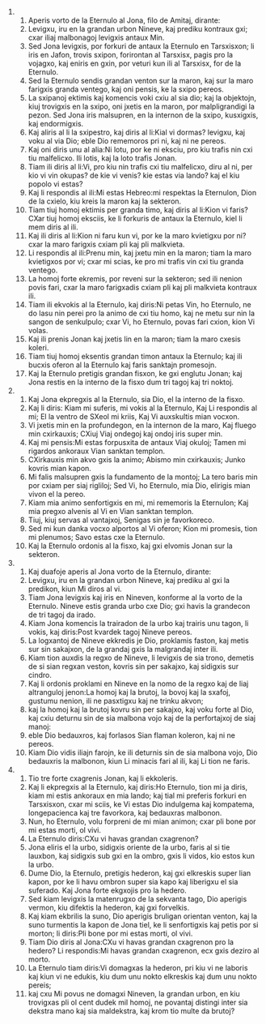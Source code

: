 <ol>
  <li>
    <ol>
      <li>Aperis vorto de la Eternulo al Jona, filo de Amitaj, dirante:</li>
      <li>Levigxu, iru en la grandan urbon Nineve, kaj prediku kontraux gxi; cxar iliaj malbonagoj levigxis antaux Min.</li>
      <li>Sed Jona levigxis, por forkuri de antaux la Eternulo en Tarsxisxon; li iris en Jafon, trovis sxipon, forirontan al Tarsxisx, pagis pro la vojagxo,  kaj eniris en gxin, por veturi kun ili al Tarsxisx, for de la Eternulo.</li>
      <li>Sed la Eternulo sendis grandan venton sur la maron, kaj sur la maro farigxis granda ventego, kaj oni pensis, ke la sxipo pereos.</li>
      <li>La sxipanoj ektimis kaj komencis voki cxiu al sia dio; kaj la objektojn,  kiuj trovigxis en la sxipo, oni jxetis en la maron, por malpligrandigi la pezon. Sed Jona iris malsupren, en la internon de la sxipo, kusxigxis, kaj endormigxis.</li>
      <li>Kaj aliris al li la sxipestro, kaj diris al li:Kial vi dormas? levigxu,  kaj voku al via Dio; eble Dio rememoros pri ni, kaj ni ne pereos.</li>
      <li>Kaj oni diris unu al alia:Ni lotu, por ke ni eksciu, pro kiu trafis nin cxi tiu malfelicxo. Ili lotis, kaj la loto trafis Jonan.</li>
      <li>Tiam ili diris al li:Vi, pro kiu nin trafis cxi tiu malfelicxo, diru al ni, per kio vi vin okupas? de kie vi venis? kie estas via lando? kaj el kiu popolo vi estas?</li>
      <li>Kaj li respondis al ili:Mi estas Hebreo:mi respektas la Eternulon, Dion de la cxielo, kiu kreis la maron kaj la sekteron.</li>
      <li>Tiam tiuj homoj ektimis per granda timo, kaj diris al li:Kion vi faris?  CXar tiuj homoj eksciis, ke li forkuris de antaux la Eternulo, kiel li mem diris al ili.</li>
      <li>Kaj ili diris al li:Kion ni faru kun vi, por ke la maro kvietigxu por ni? cxar la maro farigxis cxiam pli kaj pli malkvieta.</li>
      <li>Li respondis al ili:Prenu min, kaj jxetu min en la maron; tiam la maro kvietigxos por vi; cxar mi scias, ke pro mi trafis vin cxi tiu granda ventego.</li>
      <li>La homoj forte ekremis, por reveni sur la sekteron; sed ili nenion povis fari, cxar la maro farigxadis cxiam pli kaj pli malkvieta kontraux ili.</li>
      <li>Tiam ili ekvokis al la Eternulo, kaj diris:Ni petas Vin, ho Eternulo, ne do lasu nin perei pro la animo de cxi tiu homo, kaj ne metu sur nin la sangon de senkulpulo; cxar Vi, ho Eternulo, povas fari cxion, kion Vi volas.</li>
      <li>Kaj ili prenis Jonan kaj jxetis lin en la maron; tiam la maro cxesis koleri.</li>
      <li>Tiam tiuj homoj eksentis grandan timon antaux la Eternulo; kaj ili bucxis oferon al la Eternulo kaj faris sanktajn promesojn.</li>
      <li>Kaj la Eternulo pretigis grandan fisxon, ke gxi englutu Jonan; kaj Jona restis en la interno de la fisxo dum tri tagoj kaj tri noktoj.</li>
    </ol>
  </li>
  <li>
    <ol>
      <li>Kaj Jona ekpregxis al la Eternulo, sia Dio, el la interno de la fisxo.</li>
      <li>Kaj li diris:   Kiam mi suferis, mi vokis al la Eternulo,   Kaj Li respondis al mi;   El la ventro de SXeol mi kriis,   Kaj Vi auxskultis mian vocxon.</li>
      <li>Vi jxetis min en la profundegon, en la internon de la maro,   Kaj fluego min cxirkauxis;   CXiuj Viaj ondegoj kaj ondoj iris super min.</li>
      <li>Kaj mi pensis:Mi estas forpusxita de antaux Viaj okuloj;   Tamen mi rigardos ankoraux Vian sanktan templon.</li>
      <li>CXirkauxis min akvo gxis la animo;   Abismo min cxirkauxis;   Junko kovris mian kapon.</li>
      <li>Mi falis malsupren gxis la fundamento de la montoj;   La tero baris min por cxiam per siaj rigliloj;   Sed Vi, ho Eternulo, mia Dio, elirigis mian vivon el la pereo.</li>
      <li>Kiam mia animo senfortigxis en mi, mi rememoris la Eternulon;   Kaj mia pregxo alvenis al Vi en Vian sanktan templon.</li>
      <li>Tiuj, kiuj servas al vantajxoj,   Senigas sin je favorkoreco.</li>
      <li>Sed mi kun danka vocxo alportos al Vi oferon;   Kion mi promesis, tion mi plenumos;   Savo estas cxe la Eternulo.</li>
      <li>Kaj la Eternulo ordonis al la fisxo, kaj gxi elvomis Jonan sur la sekteron.</li>
    </ol>
  </li>
  <li>
    <ol>
      <li>Kaj duafoje aperis al Jona vorto de la Eternulo, dirante:</li>
      <li>Levigxu, iru en la grandan urbon Nineve, kaj prediku al gxi la predikon,  kiun Mi diros al vi.</li>
      <li>Tiam Jona levigxis kaj iris en Nineven, konforme al la vorto de la Eternulo. Nineve estis granda urbo cxe Dio; gxi havis la grandecon de tri tagoj da irado.</li>
      <li>Kiam Jona komencis la trairadon de la urbo kaj trairis unu tagon, li vokis, kaj diris:Post kvardek tagoj Nineve pereos.</li>
      <li>La logxantoj de Nineve ekkredis je Dio, proklamis faston, kaj metis sur sin sakajxon, de la grandaj gxis la malgrandaj inter ili.</li>
      <li>Kiam tion auxdis la regxo de Nineve, li levigxis de sia trono, demetis de si sian regxan veston, kovris sin per sakajxo, kaj sidigxis sur cindro.</li>
      <li>Kaj li ordonis proklami en Nineve en la nomo de la regxo kaj de liaj altranguloj jenon:La homoj kaj la brutoj, la bovoj kaj la sxafoj, gustumu nenion, ili ne pasxtigxu kaj ne trinku akvon;</li>
      <li>kaj la homoj kaj la brutoj kovru sin per sakajxo, kaj voku forte al Dio,  kaj cxiu deturnu sin de sia malbona vojo kaj de la perfortajxoj de siaj manoj:</li>
      <li>eble Dio bedauxros, kaj forlasos Sian flaman koleron, kaj ni ne pereos.</li>
      <li>Kiam Dio vidis iliajn farojn, ke ili deturnis sin de sia malbona vojo,  Dio bedauxris la malbonon, kiun Li minacis fari al ili, kaj Li tion ne faris.</li>
    </ol>
  </li>
  <li>
    <ol>
      <li>Tio tre forte cxagrenis Jonan, kaj li ekkoleris.</li>
      <li>Kaj li ekpregxis al la Eternulo, kaj diris:Ho Eternulo, tion mi ja diris,  kiam mi estis ankoraux en mia lando; kaj tial mi preferis forkuri en Tarsxisxon, cxar mi sciis, ke Vi estas Dio indulgema kaj kompatema,  longepacienca kaj tre favorkora, kaj bedauxras malbonon.</li>
      <li>Nun, ho Eternulo, volu forpreni de mi mian animon; cxar pli bone por mi estas morti, ol vivi.</li>
      <li>La Eternulo diris:CXu vi havas grandan cxagrenon?</li>
      <li>Jona eliris el la urbo, sidigxis oriente de la urbo, faris al si tie lauxbon, kaj sidigxis sub gxi en la ombro, gxis li vidos, kio estos kun la urbo.</li>
      <li>Dume Dio, la Eternulo, pretigis hederon, kaj gxi elkreskis super lian kapon, por ke li havu ombron super sia kapo kaj liberigxu el sia suferado.  Kaj Jona forte ekgxojis pro la hedero.</li>
      <li>Sed kiam levigxis la matenrugxo de la sekvanta tago, Dio aperigis vermon,  kiu difektis la hederon, kaj gxi forvelkis.</li>
      <li>Kaj kiam ekbrilis la suno, Dio aperigis bruligan orientan venton, kaj la suno turmentis la kapon de Jona tiel, ke li senfortigxis kaj petis por si morton; li diris:Pli bone por mi estas morti, ol vivi.</li>
      <li>Tiam Dio diris al Jona:CXu vi havas grandan cxagrenon pro la hedero? Li respondis:Mi havas grandan cxagrenon, ecx gxis deziro al morto.</li>
      <li>La Eternulo tiam diris:Vi domagxas la hederon, pri kiu vi ne laboris kaj kiun vi ne edukis, kiu dum unu nokto elkreskis kaj dum unu nokto pereis;</li>
      <li>kaj cxu Mi povus ne domagxi Nineven, la grandan urbon, en kiu trovigxas pli ol cent dudek mil homoj, ne povantaj distingi inter sia dekstra mano kaj sia maldekstra, kaj krom tio multe da brutoj?</li>
    </ol>
  </li>
</ol>